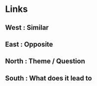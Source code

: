 # Links

## West : Similar

## East : Opposite

## North : Theme / Question

## South : What does it lead to


